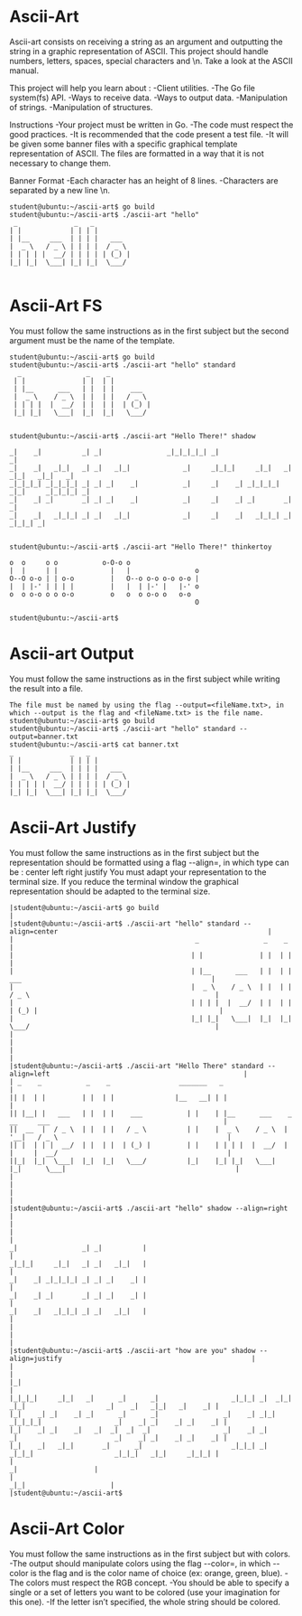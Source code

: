 # Ascii-Art
Ascii-art consists on receiving a string as an argument and outputting the string in a graphic representation of ASCII.
This project should handle numbers, letters, spaces, special characters and \n.
Take a look at the ASCII manual.

This project will help you learn about :
-Client utilities.
-The Go file system(fs) API.
-Ways to receive data.
-Ways to output data.
-Manipulation of strings.
-Manipulation of structures.

Instructions
-Your project must be written in Go.
-The code must respect the good practices.
-It is recommended that the code present a test file.
-It will be given some banner files with a specific graphical template representation of ASCII. The files are formatted in a way that it is not necessary to change them.

Banner Format
-Each character has an height of 8 lines.
-Characters are separated by a new line \n.
 ```   
student@ubuntu:~/ascii-art$ go build
student@ubuntu:~/ascii-art$ ./ascii-art "hello"
  _              _   _          
 | |            | | | |         
 | |__     ___  | | | |   ___   
 |  _ \   / _ \ | | | |  / _ \  
 | | | | |  __/ | | | | | (_) | 
 |_| |_|  \___| |_| |_|  \___/  
                                
```


# Ascii-Art FS
You must follow the same instructions as in the first subject but the second argument must be the name of the template.

```
student@ubuntu:~/ascii-art$ go build
student@ubuntu:~/ascii-art$ ./ascii-art "hello" standard
  _                _    _           
 | |              | |  | |          
 | |__      ___   | |  | |    ___   
 |  _ \    / _ \  | |  | |   / _ \  
 | | | |  |  __/  | |  | |  | (_) | 
 |_| |_|   \___|  |_|  |_|   \___/  
                                    
                                    
student@ubuntu:~/ascii-art$ ./ascii-art "Hello There!" shadow
                                                                                         
_|    _|          _| _|                _|_|_|_|_| _|                                  _| 
_|    _|   _|_|   _| _|   _|_|             _|     _|_|_|     _|_|   _|  _|_|   _|_|   _| 
_|_|_|_| _|_|_|_| _| _| _|    _|           _|     _|    _| _|_|_|_| _|_|     _|_|_|_| _| 
_|    _| _|       _| _| _|    _|           _|     _|    _| _|       _|       _|          
_|    _|   _|_|_| _| _|   _|_|             _|     _|    _|   _|_|_| _|         _|_|_| _| 
                                                                                         
                                                                                         
student@ubuntu:~/ascii-art$ ./ascii-art "Hello There!" thinkertoy
                                                
o  o     o o           o-O-o o                  
|  |     | |             |   |                o 
O--O o-o | | o-o         |   O--o o-o o-o o-o | 
|  | |-' | | | |         |   |  | |-' |   |-' o 
o  o o-o o o o-o         o   o  o o-o o   o-o   
                                              O 
                                                
student@ubuntu:~/ascii-art$
```


# Ascii-art Output
You must follow the same instructions as in the first subject while writing the result into a file.
```
The file must be named by using the flag --output=<fileName.txt>, in which --output is the flag and <fileName.txt> is the file name.
student@ubuntu:~/ascii-art$ go build
student@ubuntu:~/ascii-art$ ./ascii-art "hello" standard --output=banner.txt
student@ubuntu:~/ascii-art$ cat banner.txt
_              _   _          
| |            | | | |         
| |__     ___  | | | |   ___   
|  _ \   / _ \ | | | |  / _ \  
| | | | |  __/ | | | | | (_) | 
|_| |_|  \___| |_| |_|  \___/  

  ```                             
# Ascii-Art Justify
You must follow the same instructions as in the first subject but the representation should be formatted using a flag --align=<type>, in which type can be :
    center
    left
    right
    justify
    You must adapt your representation to the terminal size. If you reduce the terminal window the graphical representation should be adapted to the terminal size.

```
|student@ubuntu:~/ascii-art$ go build                                                                                       |
|student@ubuntu:~/ascii-art$ ./ascii-art "hello" standard --align=center                                                    |
|                                             _                _    _                                                       |
|                                            | |              | |  | |                                                      |
|                                            | |__      ___   | |  | |    ___                                               |
|                                            |  _ \    / _ \  | |  | |   / _ \                                              |
|                                            | | | |  |  __/  | |  | |  | (_) |                                             |
|                                            |_| |_|   \___|  |_|  |_|   \___/                                              |
|                                                                                                                           |
|                                                                                                                           |
|student@ubuntu:~/ascii-art$ ./ascii-art "Hello There" standard --align=left                                                |
| _    _           _    _                 _______   _                                                                       |
|| |  | |         | |  | |               |__   __| | |                                                                      |
|| |__| |   ___   | |  | |    ___           | |    | |__      ___    _ __     ___                                           |
||  __  |  / _ \  | |  | |   / _ \          | |    |  _ \    / _ \  | '__|   / _ \                                          |
|| |  | | |  __/  | |  | |  | (_) |         | |    | | | |  |  __/  | |     |  __/                                          |
||_|  |_|  \___|  |_|  |_|   \___/          |_|    |_| |_|   \___|  |_|      \___|                                          |
|                                                                                                                           |
|                                                                                                                           |
|student@ubuntu:~/ascii-art$ ./ascii-art "hello" shadow --align=right                                                       |
|                                                                                                                           |
|                                                                                          _|                _| _|          |
|                                                                                          _|_|_|     _|_|   _| _|   _|_|   |
|                                                                                          _|    _| _|_|_|_| _| _| _|    _| |
|                                                                                          _|    _| _|       _| _| _|    _| |
|                                                                                          _|    _|   _|_|_| _| _|   _|_|   |
|                                                                                                                           |
|                                                                                                                           |
|student@ubuntu:~/ascii-art$ ./ascii-art "how are you" shadow --align=justify                                               |
|                                                                                                                           |
|_|                                                                                                                         |
|_|_|_|     _|_|   _|      _|      _|                  _|_|_| _|  _|_|   _|_|                    _|    _|   _|_|   _|    _| |
|_|    _| _|    _| _|      _|      _|                _|    _| _|_|     _|_|_|_|                  _|    _| _|    _| _|    _| |
|_|    _| _|    _|   _|  _|  _|  _|                  _|    _| _|       _|                        _|    _| _|    _| _|    _| |
|_|    _|   _|_|       _|      _|                      _|_|_| _|         _|_|_|                    _|_|_|   _|_|     _|_|_| |
|                                                                                                      _|                   |
|                                                                                                  _|_|                     |
|student@ubuntu:~/ascii-art$   

```
# Ascii-Art Color
You must follow the same instructions as in the first subject but with colors.
-The output should manipulate colors using the flag --color=<color>, in which --color is the flag and <color> is the color name of choice (ex: orange, green, blue).
-The colors must respect the RGB concept.
-You should be able to specify a single or a set of letters you want to be colored (use your imagination for this one).
-If the letter isn’t specified, the whole string should be colored.
